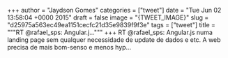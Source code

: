 
+++
author = "Jaydson Gomes"
categories = ["tweet"]
date = "Tue Jun 02 13:58:04 +0000 2015"
draft = false
image = "{TWEET_IMAGE}"
slug = "d25975a563ec49ea1151cecfc21d35e9839f9f3e"
tags = ["tweet"]
title = """RT @rafael_sps: Angular.j..."""
+++
RT @rafael_sps: Angular.js numa landing page sem qualquer necessidade de update de dados e etc. A web precisa de mais bom-senso e menos hyp…
